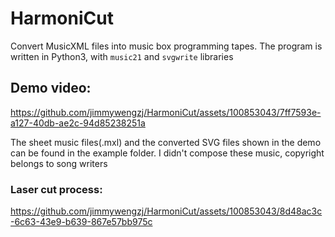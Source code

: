 # HarmoniCut
Convert MusicXML files into music box programming tapes. The program is written in Python3, with `music21` and `svgwrite` libraries
## Demo video:
https://github.com/jimmywengzj/HarmoniCut/assets/100853043/7ff7593e-a127-40db-ae2c-94d85238251a

The sheet music files(.mxl) and the converted SVG files shown in the demo can be found in the example folder. I didn't compose these music, copyright belongs to song writers
### Laser cut process:
https://github.com/jimmywengzj/HarmoniCut/assets/100853043/8d48ac3c-6c63-43e9-b639-867e57bb975c
